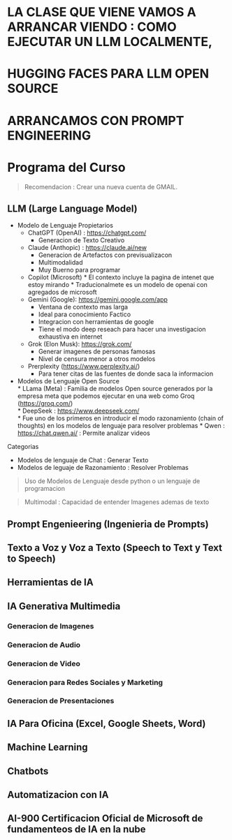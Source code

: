 # LA CLASE QUE VIENE VAMOS A ARRANCAR VIENDO : COMO EJECUTAR UN LLM LOCALMENTE, 
# HUGGING FACES PARA LLM OPEN SOURCE 
# ARRANCAMOS CON PROMPT ENGINEERING

# Programa del Curso

> Recomendacion : Crear una nueva cuenta de GMAIL.

## LLM (Large Language Model)

* Modelo de Lenguaje Propietarios
    * ChatGPT (OpenAI) : https://chatgpt.com/
        * Generacion de Texto Creativo
    * Claude (Anthopic) : https://claude.ai/new
        * Generacion de Artefactos con previsualizacon
        * Multimodalidad
        * Muy Buerno para programar
    * Copilot (Microsoft)
          * El contexto incluye la pagina de intenet que estoy mirando
          * Traducionalmete es un  modelo de openai con agregados de microsoft
    * Gemini (Google): https://gemini.google.com/app
         * Ventana de contexto mas larga
         * Ideal para conocimiento Factico
         * Integracion con herramientas de google
         * Tiene el modo deep reseach para hacer una investigacion exhaustiva en internet
    * Grok (Elon Musk): https://grok.com/
        * Generar imagenes de personas famosas
        * Nivel de censura menor a otros modelos
    * Prerplexity (https://www.perplexity.ai/)
        * Para tener citas de las fuentes de donde saca la informacion
* Modelos de Lenguaje Open Source  
      * LLama (Meta) : Familia de modelos Open source generados por la empresa meta que podemos ejecutar en una web como Groq (https://groq.com/)  
      * DeepSeek : https://www.deepseek.com/  
             * Fue uno de los primeros en introducir el modo razonamiento (chain of thoughts) en los modelos de lenguaje para resolver problemas
      * Qwen : https://chat.qwen.ai/ : Permite analizar videos
  

Categorias
* Modelos de lenguaje de Chat : Generar Texto 
* Modelos de leguaje de Razonamiento : Resolver Problemas

> Uso de Modelos de Lenguaje desde python o un lenguaje de programacion

> Multimodal : Capacidad de entender Imagenes ademas de texto

## Prompt Engenieering (Ingenieria de Prompts)

## Texto a Voz y Voz a Texto (Speech to Text y Text to Speech)

## Herramientas de IA

## IA Generativa Multimedia

### Generacion de Imagenes
### Generacion de Audio
### Generacion de Video
### Generacion para Redes Sociales y Marketing
### Generacion de Presentaciones

## IA Para Oficina (Excel, Google Sheets, Word)

## Machine Learning

## Chatbots
 
## Automatizacion con IA

## AI-900 Certificacion Oficial de Microsoft de fundamenteos de IA en la nube


